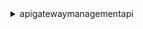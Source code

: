 <details>

<summary>
apigatewaymanagementapi
</summary>

- <details><summary>delete-connection</summary>

  * --connection-id
  * --cli-input-json
  * --cli-input-yaml
  * --generate-cli-skeleton


- <details><summary>get-connection</summary>

  * --connection-id
  * --cli-input-json
  * --cli-input-yaml
  * --generate-cli-skeleton


- <details><summary>help</summary>

  * 


- <details><summary>post-to-connection</summary>

  * --data
  * --connection-id
  * --cli-input-json
  * --cli-input-yaml
  * --generate-cli-skeleton


</details>

